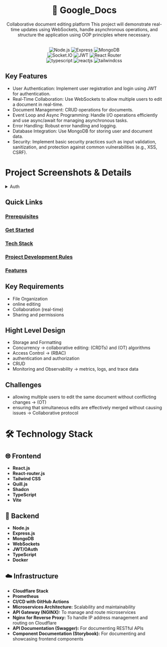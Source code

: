 <div align="center">
  <div>
    <h1>📄 Google_Docs</h1>
    <p>
    Collaborative document editing platform
    This project will demonstrate real-time updates using WebSockets, handle asynchronous operations,
    and structure the application using OOP principles where necessary.
    </p>
    <br>
    <img src="https://img.shields.io/badge/-Node.js-black?style=for-the-badge&logoColor=white&logo=node.js&color=339933" alt="Node.js" />
    <img src="https://img.shields.io/badge/-Express-black?style=for-the-badge&logoColor=white&logo=express&color=000000" alt="Express" />
    <img src="https://img.shields.io/badge/-MongoDB-black?style=for-the-badge&logoColor=white&logo=mongodb&color=47A248" alt="MongoDB" /> 
    <br/>
    <img src="https://img.shields.io/badge/-Socket.IO-black?style=for-the-badge&logoColor=white&logo=socket.io&color=010101" alt="Socket.IO" />
    <img src="https://img.shields.io/badge/-JWT-black?style=for-the-badge&logoColor=white&logo=json-web-tokens&color=000000" alt="JWT" />
    <img src="https://img.shields.io/badge/-React_Router-black?style=for-the-badge&logoColor=white&logo=react-router&color=CA4245" alt="React Router" />
    <br/>
    <img src="https://img.shields.io/badge/-TypeScript-black?style=for-the-badge&logoColor=white&logo=typescript&color=3178C6" alt="typescript" />
    <img src="https://shields.io/badge/react-black?logo=react&style=for-the-badge" alt="reactjs" />
    <img src="https://img.shields.io/badge/-Tailwind_CSS-black?style=for-the-badge&logoColor=white&logo=tailwindcss&color=06B6D4" alt="tailwindcss" />
  </div>
</div>

## Key Features
* User Authentication: Implement user registration and login using JWT for authentication.
* Real-Time Collaboration: Use WebSockets to allow multiple users to edit a document in real-time.
* Document Management: CRUD operations for documents.
* Event Loop and Async Programming: Handle I/O operations efficiently and use async/await for managing asynchronous tasks.
* Error Handling: Robust error handling and logging.
* Database Integration: Use MongoDB for storing user and document data.
* Security: Implement basic security practices such as input validation, sanitization, and protection against common vulnerabilities (e.g., XSS, CSRF).


# Project Screenshots & Details  
<details>
  <summary>Auth</summary>
  <br>
  <p>Description of the Auth screen.</p>
</details>


## Quick Links 
###  [Prerequisites](#prerequisites)
###  [Get Started](#get-started)
###  [Tech Stack](#tech-stack)
###  [Project Development Rules](#project-development-rules)
###  [Features](#features)

## Key Requirements
* File Organization
* online editing 
* Collaboration (real-time)
* Sharing and permissions

## Hight Level Design 
* Storage and Formatting
* Concurrency -> collaborative editing: (CRDTs) and (OT) algorithms
* Access Control -> (RBAC)
* authentication and authorization
* CRUD 
* Monitoring and Observability -> metrics, logs, and trace data 

## Challenges 
* allowing multiple users to edit the same document without conflicting changes -> (OT)
* ensuring that simultaneous edits are effectively merged without causing issues -> Collaborative protocol


# 🛠️ Technology Stack

## 🌐 Frontend
- **React.js**
- **React-router.js**
- **Tailwind CSS**
- **Quill.js**
- **Shadcn**
- **TypeScript**
- **Vite**

## 🔧 Backend
- **Node.js**
- **Express.js**
- **MongoDB**
- **WebSockets**
- **JWT/OAuth**
- **TypeScript**
- **Docker**

## ☁️ Infrastructure
- **Cloudflare Stack**
- **Prometheus**
- **CI/CD with GitHub Actions**
- **Microservices Architecture:** Scalability and maintainability
- **API Gateway (NGINX):** To manage and route microservices
- **Nginx for Reverse Proxy:** To handle IP address management and routing on Cloudflare
- **API Documentation (Swagger):** For documenting RESTful APIs
- **Component Documentation (Storybook):** For documenting and showcasing frontend components
